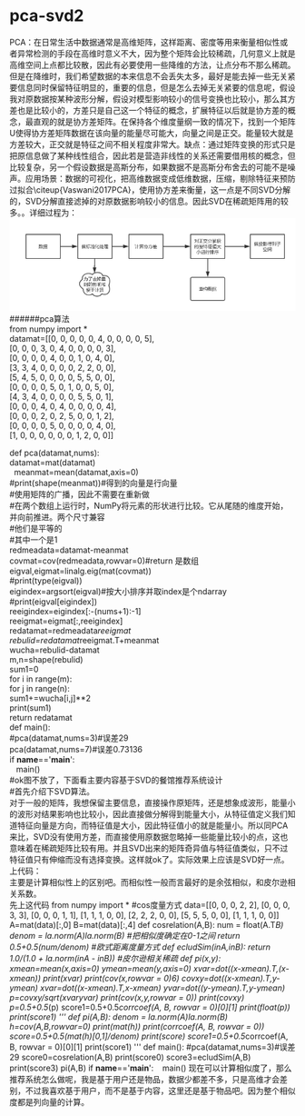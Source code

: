 # pca-svd2
PCA：在日常生活中数据通常是高维矩阵，这样距离、密度等用来衡量相似性或者异常检测的手段在高维时意义不大，因为整个矩阵会比较稀疏，几何意义上就是高维空间上点都比较散，因此有必要使用一些降维的方法，让点分布不那么稀疏。但是在降维时，我们希望数据的本来信息不会丢失太多，最好是能去掉一些无关紧要信息同时保留特征明显的，重要的信息，但是怎么去掉无关紧要的信息呢，假设我对原数据按某种波形分解，假设对模型影响较小的信号变换也比较小，那么其方差也是比较小的，方差只是自己这一个特征的概念，扩展特征以后就是协方差的概念，最直观的就是协方差矩阵。在保持各个维度量纲一致的情况下，找到一个矩阵U使得协方差矩阵数据在该向量的能量尽可能大，向量之间是正交。能量较大就是方差较大，正交就是特征之间不相关程度非常大。缺点：通过矩阵变换的形式只是把原信息做了某种线性组合，因此若是营造非线性的关系还需要借用核的概念，但比较复杂，另一个假设数据是高斯分布，如果数据不是高斯分布舍去的可能不是噪声。应用场景：数据的可视化，把高维数据变成低维数据，压缩，剔除特征来预防过拟合\citeup{Vaswani2017PCA}，使用协方差来衡量，这一点是不同SVD分解的，SVD分解直接滤掉的对原数据影响较小的信息。因此SVD在稀疏矩阵用的较多。。详细过程为：
![image](https://github.com/chenglu66/pca-svd2/blob/master/PCA%E6%B5%81%E7%A8%8B%E5%9B%BE.png)<br />
######pca算法<br />
from numpy import *<br />
datamat=[[0, 0, 0, 0, 0, 4, 0, 0, 0, 0, 5],<br />
           [0, 0, 0, 3, 0, 4, 0, 0, 0, 0, 3],<br />
           [0, 0, 0, 0, 4, 0, 0, 1, 0, 4, 0],<br />
           [3, 3, 4, 0, 0, 0, 0, 2, 2, 0, 0],<br />
           [5, 4, 5, 0, 0, 0, 0, 5, 5, 0, 0],<br />
           [0, 0, 0, 0, 5, 0, 1, 0, 0, 5, 0],<br />
           [4, 3, 4, 0, 0, 0, 0, 5, 5, 0, 1],<br />
           [0, 0, 0, 4, 0, 4, 0, 0, 0, 0, 4],<br />
           [0, 0, 0, 2, 0, 2, 5, 0, 0, 1, 2],<br />
           [0, 0, 0, 0, 5, 0, 0, 0, 0, 4, 0],<br />
           [1, 0, 0, 0, 0, 0, 0, 1, 2, 0, 0]]<br />
           
def pca(datamat,nums):<br />
    datamat=mat(datamat)<br />
    meanmat=mean(datamat,axis=0)<br />
    #print(shape(meanmat))#得到的向量是行向量<br />
    #使用矩阵的广播，因此不需要在重新做<br />
    #在两个数组上运行时，NumPy将元素的形状进行比较。它从尾随的维度开始，并向前推进。两个尺寸兼容<br />
    #他们是平等的<br />
    #其中一个是1<br />
    redmeadata=datamat-meanmat<br />
    covmat=cov(redmeadata,rowvar=0)#return 是数组<br />
    eigval,eigmat=linalg.eig(mat(covmat))<br />
    #print(type(eigval))<br />
    eigindex=argsort(eigval)#按大小排序并取index是个ndarray<br />
    #print(eigval[eigindex])<br />
    reeigindex=eigindex[:-(nums+1):-1]<br />
    reeigmat=eigmat[:,reeigindex]<br />
    redatamat=redmeadata*reeigmat<br />
    rebulid=redatamat*reeigmat.T+meanmat<br />
    wucha=rebulid-datamat<br />
    m,n=shape(rebulid)<br />
    sum1=0<br />
    for i in range(m):<br />
        for j in range(n):<br />
            sum1+=wucha[i,j]**2<br />
    print(sum1)<br />
    return redatamat<br />
def main():<br />
    #pca(datamat,nums=3)#误差29<br />
    pca(datamat,nums=7)#误差0.73136<br />
if __name__=='__main__':<br />
    main()<br />
#ok图不放了，下面看主要内容基于SVD的餐馆推荐系统设计<br />
#首先介绍下SVD算法。<br />
对于一般的矩阵，我想保留主要信息，直接操作原矩阵，还是想象成波形，能量小的波形对结果影响也比较小，因此直接做分解得到能量大小，从特征值定义我们知道特征向量是方向，而特征值是大小，因此特征值小的就是能量小。所以同PCA来比，SVD没有使用方差，而直接使用原数据忽略掉一些能量比较小的点，这也意味着在稀疏矩阵比较有用。并且SVD出来的矩阵奇异值与特征值类似，只不过特征值只有伸缩而没有选择变换。这样就ok了。实际效果上应该是SVD好一点。
上代码：<br />
主要是计算相似性上的区别吧。而相似性一般而言最好的是余弦相似，和皮尔逊相关系数。<br />
先上这代码
from numpy import *
#cos度量方式
data=[[0, 0, 0, 2, 2],
           [0, 0, 0, 3, 3],
           [0, 0, 0, 1, 1],
           [1, 1, 1, 0, 0],
           [2, 2, 2, 0, 0],
           [5, 5, 5, 0, 0],
           [1, 1, 1, 0, 0]]
A=mat(data)[:,0]
B=mat(data)[:,4]
def cosrelation(A,B):
    num = float(A.T*B)
    denom = la.norm(A)*la.norm(B)
    #把相似度确定在0-1之间
    return 0.5+0.5*(num/denom)
#欧式距离度量方式
def ecludSim(inA,inB):
    return 1.0/(1.0 + la.norm(inA - inB))
#皮尔逊相关稀疏
def pi(x,y):
    xmean=mean(x,axis=0)
    ymean=mean(y,axis=0)
    xvar=dot((x-xmean).T,(x-xmean))
    print(xvar)
    print(cov(x,rowvar = 0)*6)
    covxy=dot((x-xmean).T,y-ymean)
    xvar=dot((x-xmean).T,x-xmean)
    yvar=dot((y-ymean).T,y-ymean)
    p=covxy/sqrt(xvar*yvar)
    print(cov(x,y,rowvar = 0))
    print(covxy)
    p=0.5+0.5*(p)
    score1=0.5+0.5*corrcoef(A, B, rowvar = 0)[0][1]
    print(float(p))
    print(score1)
'''
def pi(A,B):
    denom = la.norm(A)*la.norm(B)
    h=cov(A,B,rowvar=0)
    print(mat(h))
    print(corrcoef(A, B, rowvar = 0))
    score=0.5+0.5*(mat(h)[0,1]/denom)
    print(score)
    score1=0.5+0.5*corrcoef(A, B, rowvar = 0)[0][1]
    print(score1)
'''
def main():
    #pca(datamat,nums=3)#误差29
    score0=cosrelation(A,B)
    print(score0)
    score3=ecludSim(A,B)
    print(score3)
    pi(A,B)
if __name__=='__main__':
    main()
现在可以计算相似度了，那么推荐系统怎么做呢，我是基于用户还是物品，数据少都差不多，只是高维才会差别，不过我喜欢基于用户，而不是基于内容，这里还是基于物品吧。因为整个相似度都是列向量的计算。


